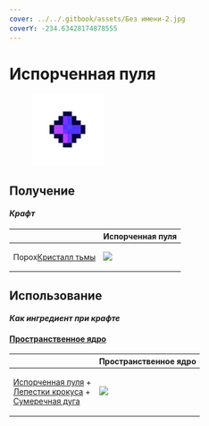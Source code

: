 ```yaml
---
cover: ../../.gitbook/assets/Без имени-2.jpg
coverY: -234.63428174878555
---
```


# Испорченная пуля

<figure><img src="../../.gitbook/assets/corrupted_bullet_128.png" alt=""><figcaption></figcaption></figure>

## Получение

#### _Крафт_

|                                                         |  Испорченная пуля                                |
| ------------------------------------------------------- | ------------------------------------------------ |
| <p>Порох<a href="dark_crystal.md">Кристалл тьмы</a></p> | ![](../../.gitbook/assets/corrupted\_bullet.png) |

## Использование

#### _Как ингредиент при крафте_

#### [Пространственное ядро](spawner_seeker.md)

|                                                                                                                                                               |  Пространственное ядро                         |
| ------------------------------------------------------------------------------------------------------------------------------------------------------------- | ---------------------------------------------- |
| <p><a href="corrupted_bullet.md">Испорченная пуля</a> +<br><a href="crocus_petals.md">Лепестки крокуса</a> +<br><a href="dusk_arc.md">Сумеречная дуга</a></p> | ![](../../.gitbook/assets/spawner\_seeker.png) |

